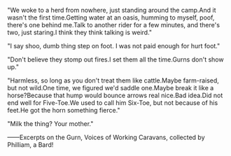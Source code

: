 "We woke to a herd from nowhere, just standing around the camp.And it wasn't the first time.Getting water at an oasis, humming to myself, poof, there's one behind me.Talk to another rider for a few minutes, and there's two, just staring.I think they think talking is weird."

"I say shoo, dumb thing step on foot. I was not paid enough for hurt foot."

"Don't believe they stomp out fires.I set them all the time.Gurns don't show up."

"Harmless, so long as you don't treat them like cattle.Maybe farm-raised, but not wild.One time, we figured we'd saddle one.Maybe break it like a horse?Because that hump would bounce arrows real nice.Bad idea.Did not end well for Five-Toe.We used to call him Six-Toe, but not because of his feet.He got the horn something fierce."

"Milk the thing? Your mother."

——Excerpts on the Gurn, Voices of Working Caravans, collected by Philliam, a Bard!
